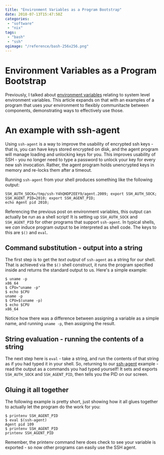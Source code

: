 ```yaml
---
title: "Environment Variables as a Program Bootstrap"
date: 2018-07-13T15:47:58Z
categories:
 - "software"
 - "nix"
tags:
 - "bash"
 - "ssh"
ogimage: "/reference/bash-256x256.png"
---
```

# Environment Variables as a Program Bootstrap

Previously, I talked about [environment variables](/posts/environment/) relating to system level environment variables. This article expands
on that with an examples of a program that uses _your_ environment to flexibly communitacte between components, demonstrating ways to
effectively use those.

# An example with ssh-agent

Using `ssh-agent` is a way to improve the usability of encrypted ssh keys - that is, you can have keys stored encrypted on disk, and the agent
program will manage loading and unlocking keys for you. This improves usability of SSH - you no longer need to type a password to unlock your
key for every new ssh invocation. Rather, the agent program holds unencrypted keys in memory and re-locks them after a timeout.

Running `ssh-agent` from your shell produces something like the following output:<a name="ssh-agent-output"></a>

```
SSH_AUTH_SOCK=/tmp/ssh-Y4hQHDP2EEY9/agent.2009; export SSH_AUTH_SOCK;
SSH_AGENT_PID=2010; export SSH_AGENT_PID;
echo Agent pid 2010;
```

Referencing the previous post on environment variables, this output can actually be run as a shell script! It is setting up `SSH_AUTH_SOCK`
and `SSH_AGENT_PID` for other programs that support `ssh-agent`. In typical shells, we _can_ induce program output to be interpreted as
shell code. The keys to this are `$()` and `eval`.

## Command substitution - output into a string

The first step is to get the _text output_ of `ssh-agent` as a string for our shell. That is achieved via the `$()` shell construct, it
runs the program specified inside and returns the standard output to us. Here's a simple example:

```
$ uname -p
x86_64
$ CPU="uname -p"
$ echo $CPU
uname -p
$ CPU=$(uname -p)
$ echo $CPU
x86_64
```

Notice how there was a difference between assigning a variable as a simple name, and running `uname -p`, then assigning the result.

## String evaluation - running the contents of a string

The next step here is `eval` - take a string, and run the contents of that string as if you had typed it in your shell. So, returning to
our [ssh-agent](#ssh-agent-output) example - read the output as a commands you had typed yourself! It sets and exports `SSH_AUTH_SOCK` and
`SSH_AGENT_PID`, then tells you the PID on our screen.

## Gluing it all together

The following example is pretty short, just showing how it all glues together to actually let the program do the work for you:

```
$ printenv SSH_AGENT_PID
$ eval $(ssh-agent)
Agent pid 109
$ printenv SSH_AGENT_PID
printenv SSH_AGENT_PID
```

Remember, the printenv command here does check to see your variable is exported - so now other programs can easily use the SSH agent.
